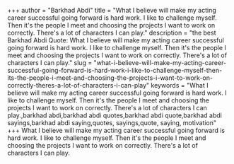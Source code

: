 +++
author = "Barkhad Abdi"
title = "What I believe will make my acting career successful going forward is hard work. I like to challenge myself. Then it's the people I meet and choosing the projects I want to work on correctly. There's a lot of characters I can play."
description = "the best Barkhad Abdi Quote: What I believe will make my acting career successful going forward is hard work. I like to challenge myself. Then it's the people I meet and choosing the projects I want to work on correctly. There's a lot of characters I can play."
slug = "what-i-believe-will-make-my-acting-career-successful-going-forward-is-hard-work-i-like-to-challenge-myself-then-its-the-people-i-meet-and-choosing-the-projects-i-want-to-work-on-correctly-theres-a-lot-of-characters-i-can-play"
keywords = "What I believe will make my acting career successful going forward is hard work. I like to challenge myself. Then it's the people I meet and choosing the projects I want to work on correctly. There's a lot of characters I can play.,barkhad abdi,barkhad abdi quotes,barkhad abdi quote,barkhad abdi sayings,barkhad abdi saying,quotes, sayings,quote, saying, motivation"
+++
What I believe will make my acting career successful going forward is hard work. I like to challenge myself. Then it's the people I meet and choosing the projects I want to work on correctly. There's a lot of characters I can play.

